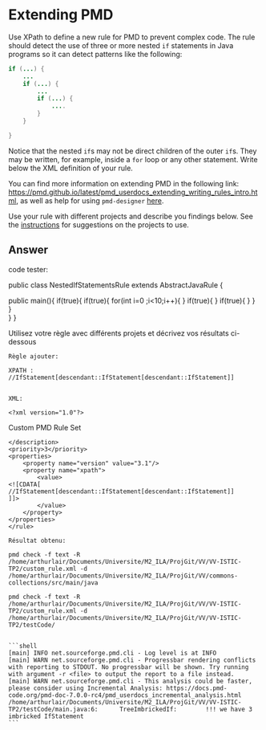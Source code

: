 # Extending PMD

Use XPath to define a new rule for PMD to prevent complex code. The rule should detect the use of three or more nested `if` statements in Java programs so it can detect patterns like the following:

```Java
if (...) {
    ...
    if (...) {
        ...
        if (...) {
            ....
        }
    }

}
```
Notice that the nested `if`s may not be direct children of the outer `if`s. They may be written, for example, inside a `for` loop or any other statement.
Write below the XML definition of your rule.

You can find more information on extending PMD in the following link: https://pmd.github.io/latest/pmd_userdocs_extending_writing_rules_intro.html, as well as help for using `pmd-designer` [here](https://github.com/selabs-ur1/VV-ISTIC-TP2/blob/master/exercises/designer-help.md).

Use your rule with different projects and describe you findings below. See the [instructions](../sujet.md) for suggestions on the projects to use.

## Answer
code tester:

public class NestedIfStatementsRule extends AbstractJavaRule {

   public main(){
    if(true){
        if(true){
            for(int i=0 ;i<10;i++){
            }
            if(true){
            }
            if(true){
            }
        }    
    }    
}
}


Utilisez votre règle avec différents projets et décrivez vos résultats ci-dessous

    Règle ajouter:

    XPATH : //IfStatement[descendant::IfStatement[descendant::IfStatement]]


    XML:

    <?xml version="1.0"?>
<ruleset name="CustomRuleSet">
    <description>Custom PMD Rule Set</description>
    <rule name="TreeImbrickedIf"
        language="java"
        message="!!! we have 3 imbricked IfStatement"
        class="net.sourceforge.pmd.lang.rule.XPathRule">
    <description>

    </description>
    <priority>3</priority>
    <properties>
        <property name="version" value="3.1"/>
        <property name="xpath">
            <value>
    <![CDATA[
    //IfStatement[descendant::IfStatement[descendant::IfStatement]]
    ]]>
            </value>
        </property>
    </properties>
    </rule>
</ruleset>





    Résultat obtenu:

    pmd check -f text -R /home/arthurlair/Documents/Universite/M2_ILA/ProjGit/VV/VV-ISTIC-TP2/custom_rule.xml -d /home/arthurlair/Documents/Universite/M2_ILA/ProjGit/VV/commons-collections/src/main/java

    pmd check -f text -R /home/arthurlair/Documents/Universite/M2_ILA/ProjGit/VV/VV-ISTIC-TP2/custom_rule.xml -d /home/arthurlair/Documents/Universite/M2_ILA/ProjGit/VV/VV-ISTIC-TP2/testCode/


    ```shell
    [main] INFO net.sourceforge.pmd.cli - Log level is at INFO
    [main] WARN net.sourceforge.pmd.cli - Progressbar rendering conflicts with reporting to STDOUT. No progressbar will be shown. Try running with argument -r <file> to output the report to a file instead.
    [main] WARN net.sourceforge.pmd.cli - This analysis could be faster, please consider using Incremental Analysis: https://docs.pmd-code.org/pmd-doc-7.0.0-rc4/pmd_userdocs_incremental_analysis.html
    /home/arthurlair/Documents/Universite/M2_ILA/ProjGit/VV/VV-ISTIC-TP2/testCode/main.java:6:      TreeImbrickedIf:        !!! we have 3 imbricked IfStatement
    ```
  
    


